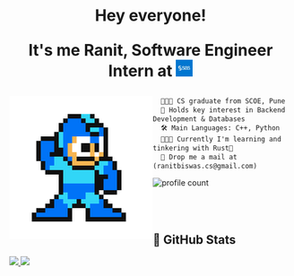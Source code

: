 
<div>
  <h1 align="center">
    Hey everyone!<br>
    <p>It's me Ranit, Software Engineer Intern at <img src="./media/sas-glyph.jpg" width=30 /></p>
    <img src="./media/ranit-hero.gif" align="left" />
  </h1>

  ```
    👨🏻‍🎓 CS graduate from SCOE, Pune
    🚀 Holds key interest in Backend Development & Databases
    🛠️ Main Languages: C++, Python
    🧑🏻‍💻 Currently I'm learning and tinkering with Rust🦀
    📧 Drop me a mail at (ranitbiswas.cs@gmail.com)
  ```
  ![profile count](https://komarev.com/ghpvc/?username=RhoNit&color=green) <br><br><br><br>
<div>

<h2 align="left">👀 GitHub Stats</h2>
<div>
  <a href="https://github.com/RhoNit">
    <img width="49%" src="https://github-readme-stats.vercel.app/api?username=RhoNit&theme=radical&title_color=0017ff&hide_border=true">
  </a>

  <a href="https://github.com/RhoNit">
    <img width="49%" src="http://github-readme-streak-stats.herokuapp.com/?api&count_private=true&include_all_commits=true&user=RhoNit&theme=radical&date_format=M%20j%5B%2C%20Y%5D&ring=0017ff&fire=0017ff&sideNums=0017ff&hide_border=true">
  </a>
</div>

